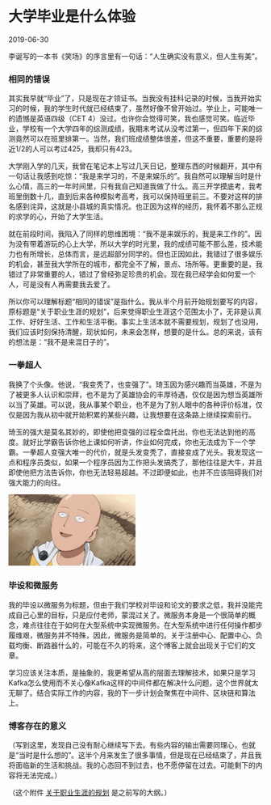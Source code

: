 # 大学毕业是什么体验

2019-06-30

李诞写的一本书《笑场》的序言里有一句话：“人生确实没有意义，但人生有美”。

### 相同的错误

其实我早就“毕业”了，只是现在才领证书。当我没有挂科记录的时候，当我开始实习的时候，我的学生时代就已经结束了，虽然好像不曾开始过。学业上，可能唯一的遗憾是英语四级（CET 4）没过。也许你会觉得可笑，我也感觉可笑。临近毕业，学校有一个大学四年的综测成绩，我期末考试从没考过第一，但四年下来的综测竟然可以在班里排第一。当然，我们班成绩整体很差，但这不重要，重要的是将近1/2的人可以考过425，我却只有423。

大学刚入学的几天，我曾在笔记本上写过几天日记，整理东西的时候翻开，其中有一句话让我感到吃惊：“我是来学习的，不是来娱乐的”。我自然可以理解当时是什么心情，高三的一年时间里，只有我自己知道我做了什么。高三开学摸底考，我考班里倒数十几，直到后来各种模拟考高考，我可以保持班里前三。不要对这样的排名感到诧异，这就是小县城的真实情况。也正因为这样的经历，我怀着不那么正规的求学的心，开始了大学生活。

就在前段时间，我陷入了同样的思维困境：“我不是来娱乐的，我是来工作的”。因为没有带着游玩的心上大学，所以大学的时光里，我的成绩可能不那么差，技术能力也有所增长，总体而言，是远超部分同学的。但也正因如此，我错过了很多娱乐的机会，甚至我大学所在的城市，都完全不了解，景点、场所等。更重要的是，我错过了非常重要的人，错过了曾经弥足珍贵的机会。现在我已经学会如何爱一个人，可是没有人再需要我去爱了。

所以你可以理解标题“相同的错误”是指什么。我从半个月前开始规划要写的内容，原标题是“关于职业生涯的规划”，后来觉得职业生涯这个范围太小了，无非是认真工作、好好生活、工作和生活平衡。事实上生活本就不需要规划，规划了也没用，我们应该时刻保持清醒，现状如何，未来会怎样，想要的是什么。总的来说，该有的想法是：“我不是来混日子的”。

### 一拳超人

我换了个头像。他说，“我变秃了，也变强了”。琦玉因为感兴趣而当英雄，不是为了被更多人认识和崇拜，也不是为了英雄协会的丰厚待遇，仅仅是因为想当英雄所以当了英雄。可以说，我从事某个职业，也不是为了别人眼中的各种评价标准，仅仅是因为我从初中就开始积累的某些兴趣，让我想要在这条路上继续探索前行。

琦玉的强大是莫名其妙的，即使他把变强的过程全盘托出，你也无法达到他的高度。就好比学霸告诉你他上课如何听讲，作业如何完成，你也无法成为下一个学霸。一拳超人变强大唯一的代价，就是头发变秃了，直接变成了光头。我发现这一点和程序员类似，如果一个程序员因为工作把头发搞秃了，那他往往是大牛，并且即使他把方法告诉你，你也无法轻易超越。不过即便如此，也并不应该阻碍我们对强大能力的向往。

<img src="./大学毕业是什么体验/avatar_origin.jpg" width="50%" height="50%">

### 毕设和微服务

我的毕设以微服务为标题，但由于我们学校对毕设和论文的要求之低，我并没能完成自己心里的目标，只是应付老师，蒙混过关了。微服务本身是一个很简单的概念，难点往往在于如何在大型系统中实现微服务。在大型系统中进行任何操作都步履维艰，微服务并不特殊，因此，微服务是简单的。关于注册中心、配置中心、负载均衡、断路器什么的，可能在不久的将来，这个博客上就会出现关于它们的文章。

学习应该关注本质，是抽象的，我更希望从高的层面去理解技术，如果只是学习Kafka怎么使用而不关心像Kafka这样的中间件都在解决什么问题，这个世界就太无聊了。结合实际工作的内容，我的下一步计划会聚焦在中间件、区块链和算法上。

### 博客存在的意义

（写到这里，发现自己没有耐心继续写下去。有些内容的输出需要同理心，也就是“当时是什么想的”。这半个月来发生了很多事情，但是现在已经结束了，并且我将面临新的生活和挑战。我的心态回不到过去，也不愿停留在过去。可能剩下的内容将无法完成。）

（这个附件 [关于职业生涯的规划](./大学毕业是什么体验/关于职业生涯的规划.pdf) 是之前写的大纲。）
